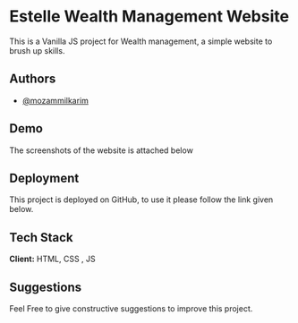 # Estelle Wealth Management Website
This is a  Vanilla JS project for Wealth management, a simple website to brush up skills.
## Authors

- [@mozammilkarim](https://github.com/mozammilkarim)

## Demo
The screenshots of the website is attached below

## Deployment

This project is deployed on GitHub, to use it please follow the link given below.




## Tech Stack

**Client:** HTML, CSS ,  JS





## Suggestions

Feel Free to give constructive suggestions to improve this project.

